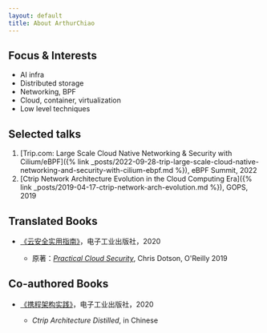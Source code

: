 ```yaml
---
layout: default
title: About ArthurChiao
---
```


## Focus & Interests

* AI infra
* Distributed storage
* Networking, BPF
* Cloud, container, virtualization
* Low level techniques

## Selected talks

1. [Trip.com: Large Scale Cloud Native Networking & Security with Cilium/eBPF]({% link _posts/2022-09-28-trip-large-scale-cloud-native-networking-and-security-with-cilium-ebpf.md %}), eBPF Summit, 2022
2. [Ctrip Network Architecture Evolution in the Cloud Computing Era]({% link _posts/2019-04-17-ctrip-network-arch-evolution.md %}), GOPS, 2019

## Translated Books

* [《云安全实用指南》](https://item.jd.com/66761430027.html)，电子工业出版社，2020

    * 原著：[*Practical Cloud Security*](https://www.oreilly.com/library/view/practical-cloud-security/9781492037507/),
      Chris Dotson, O'Reilly 2019

## Co-authored Books

* [《携程架构实践》](https://item.jd.com/12838702.html)，电子工业出版社，2020

    * *Ctrip Architecture Distilled*, in Chinese

